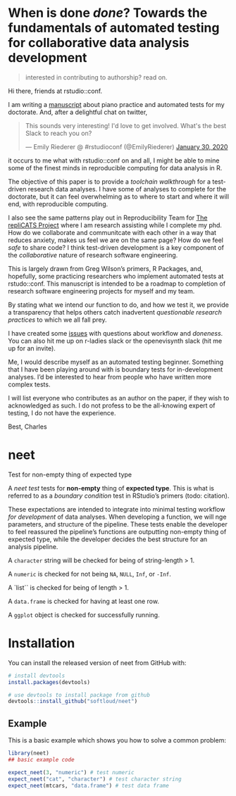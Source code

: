
<!-- README.md is generated from README.Rmd. Please edit that file -->

# When is done *done*? Towards the fundamentals of automated testing for collaborative data analysis development

> interested in contributing to authorship? read on.

Hi there, friends at rstudio::conf.

I am writing a
[manuscript](https://github.com/softloud/neet/blob/master/analysis/when-is-done-done.Rmd)
about piano practice and automated tests for my doctorate. And, after a
delightful chat on twitter,

<blockquote class="twitter-tweet">

<p lang="en" dir="ltr">

This sounds very interesting\! I'd love to get involved. What's the best
Slack to reach you on?

</p>

— Emily Riederer @ \#rstudioconf (@EmilyRiederer)
<a href="https://twitter.com/EmilyRiederer/status/1222914433980211203?ref_src=twsrc%5Etfw">January
30, 2020</a>

</blockquote>

<script async src="https://platform.twitter.com/widgets.js" charset="utf-8"></script>

it occurs to me what with rstudio::conf on and all, I might be able to
mine some of the finest minds in reproducible computing for data
analysis in R.

The objective of this paper is to provide a *toolchain walkthrough* for
a test-driven research data analyses. I have some of analyses to
complete for the doctorate, but it can feel overwhelming as to where to
start and where it will end, with reproducible computing.

I also see the same patterns play out in Reproducibility Team for [The
repliCATS Project](https://replicats.research.unimelb.edu.au/) where I
am research assisting while I complete my phd. How do we collaborate and
communitcate with each other in a way that reduces anxiety, makes us
feel we are on the same page? How do we feel *safe* to share code? I
think test-driven development is a key component of the *collaborative*
nature of research software engineering.

This is largely drawn from Greg Wilson’s primers, R Packages, and,
hopefully, some practicing researchers who implement automated tests at
rstudo::conf. This manuscript is intended to be a roadmap to completion
of research software engineering projects for myself and my team.

By stating what we intend our function to do, and how we test it, we
provide a transparency that helps others catch inadvertent *questionable
research practices* to which we all fall prey.

I have created some [issues](https://github.com/softloud/neet/issues)
with questions about workflow and *doneness*. You can also hit me up on
r-ladies slack or the openevisynth slack (hit me up for an invite).

Me, I would describe myself as an automated testing beginner. Something
that I have been playing around with is boundary tests for
in-development analyses. I’d be interested to hear from people who have
written more complex tests.

I will list everyone who contributes as an author on the paper, if they
wish to acknowledged as such. I do not profess to be the all-knowing
expert of testing, I do not have the experience.

Best, Charles

# neet

<!-- badges: start -->

<!-- badges: end -->

Test for non-empty thing of expected type

A *neet test* tests for **non-empty** thing of **expected type**. This
is what is referred to as a *boundary condition* test in RStudio’s
primers (todo: citation).

These expectations are intended to integrate into minimal testing
workflow *for development* of data analyses. When developing a function,
we will nge parameters, and structure of the pipeline. These tests
enable the developer to feel reassured the pipeline’s functions are
outputting non-empty thing of expected type, while the developer decides
the best structure for an analysis pipeline.

A `character` string will be checked for being of string-length \> 1.

A `numeric` is checked for not being `NA`, `NULL`, `Inf`, or `-Inf`.

A \`list\`\` is checked for being of length \> 1.

A `data.frame` is checked for having at least one row.

A `ggplot` object is checked for successfully running.

# Installation

You can install the released version of neet from GitHub with:

``` r
# install devtools
install.packages(devtools) 

# use devtools to install package from github
devtools::install_github("softloud/neet")
```

## Example

This is a basic example which shows you how to solve a common problem:

``` r
library(neet)
## basic example code

expect_neet(3, "numeric") # test numeric
expect_neet("cat", "character") # test character string
expect_neet(mtcars, "data.frame") # test data frame

 
```
